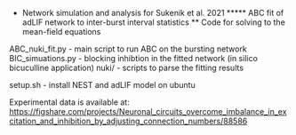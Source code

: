 * Network simulation and analysis for Sukenik et al. 2021
***** ABC fit of adLIF network to inter-burst interval statistics
** Code for solving to the mean-field equations

ABC_nuki_fit.py - main script to run ABC on the bursting network
BIC_simuations.py - blocking inhibtion in the fitted network (in silico
bicuculline application)
nuki/ - scripts to parse the fitting results

setup.sh - install NEST and adLIF model on ubuntu 

Experimental data is available at:
https://figshare.com/projects/Neuronal_circuits_overcome_imbalance_in_excitation_and_inhibition_by_adjusting_connection_numbers/88586





